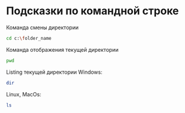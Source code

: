 # Подсказки по командной строке

Команда смены директории
```sh
cd c:\folder_name
```
Команда отображения текущей директории
```sh
pwd
```
Listing текущей директории
Windows:
```sh
dir
```
Linux, MacOs:
```sh
ls
```
